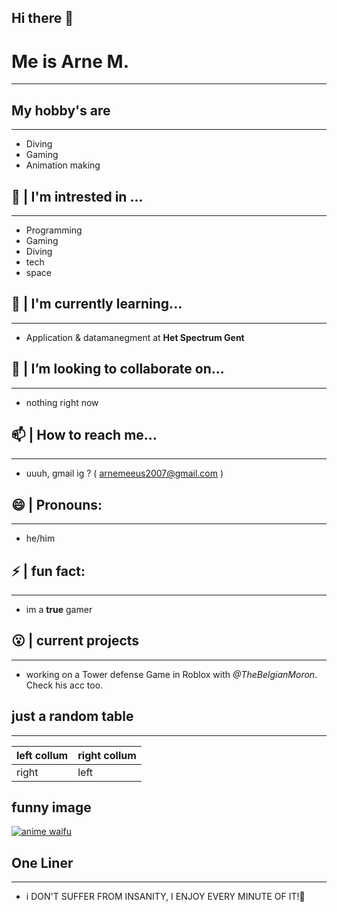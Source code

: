 ## Hi there 👋

# Me is Arne M. #
___



## My hobby's are
___
- Diving
- Gaming
- Animation making

## 🤯 | I'm intrested in ...
___
- Programming
- Gaming
- Diving
- tech
- space

## 🌱 | I'm currently learning...
___
- Application & datamanegment at **Het Spectrum Gent**

## 🫨 | I’m looking to collaborate on...
___
- nothing right now

## 📫 | How to reach me...
___
- uuuh, gmail ig ? ( arnemeeus2007@gmail.com )

## 😄 | Pronouns:
___
- he/him

## ⚡  | fun fact:
___
- im a **true** gamer

## 😮‍ | current projects
___
- working on a Tower defense Game in Roblox with *@TheBelgianMoron*. Check his acc too.

## just a random table
___
| left collum | right collum |
| ------------|--------------|
|right|left|

## funny image
[![anime waifu](https://encrypted-tbn0.gstatic.com/images?q=tbn:ANd9GcRzLUCK_ZEGSjIryD3EuhR9xZIvjivhc25YJQ&s)](https://media.tenor.com/QA6mPKs100UAAAAM/caught-in.gif)

## One Liner
___
- i DON'T SUFFER FROM INSANITY, I ENJOY EVERY MINUTE OF IT!🫠